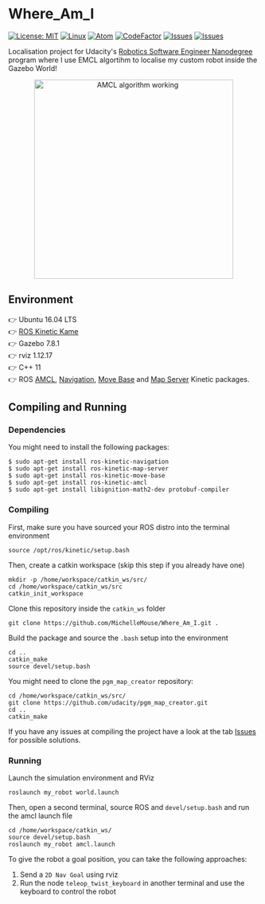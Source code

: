 # Where_Am_I
[![License: MIT](https://img.shields.io/badge/License-MIT-yellow.svg)](https://opensource.org/licenses/MIT) [![Linux](https://svgshare.com/i/Zhy.svg)](https://svgshare.com/i/Zhy.svg) [![Atom](https://badgen.net/badge/icon/atom?icon=atom&label)](https://atom.io) [![CodeFactor](https://www.codefactor.io/repository/github/michellemouse/where_am_i/badge)](https://www.codefactor.io/repository/github/michellemouse/where_am_i) [![Issues](https://badgen.net/github/open-issues/MichelleMouse/Where_Am_I)](https://github.com/MichelleMouse/Where_Am_I/issues) [![Issues](https://badgen.net/github/closed-issues/MichelleMouse/Where_Am_I)](https://github.com/MichelleMouse/Where_Am_I/issues)   

Localisation project for Udacity's [Robotics Software Engineer Nanodegree](https://www.udacity.com/course/robotics-software-engineer--nd209) program where I use EMCL algortihm to localise my custom robot inside the Gazebo World!

<p align="center"><img src="imgs/amcl.gif" width="400" alt="AMCL algorithm working" /></p>

## Environment
👉 Ubuntu 16.04 LTS  
👉 [ROS Kinetic Kame](http://wiki.ros.org/kinetic)  
👉 Gazebo 7.8.1  
👉 rviz 1.12.17  
👉 C++ 11  
👉 ROS [AMCL](http://wiki.ros.org/amcl), [Navigation](http://wiki.ros.org/navigation), [Move Base](http://wiki.ros.org/move_base) and [Map Server](http://wiki.ros.org/map_server) Kinetic packages.

## Compiling and Running
### Dependencies
You might need to install the following packages:  
```
$ sudo apt-get install ros-kinetic-navigation
$ sudo apt-get install ros-kinetic-map-server
$ sudo apt-get install ros-kinetic-move-base
$ sudo apt-get install ros-kinetic-amcl
$ sudo apt-get install libignition-math2-dev protobuf-compiler
```  

### Compiling
First, make sure you have sourced your ROS distro into the terminal environment
```
source /opt/ros/kinetic/setup.bash
```
Then, create a catkin workspace (skip this step if you already have one)
```
mkdir -p /home/workspace/catkin_ws/src/
cd /home/workspace/catkin_ws/src
catkin_init_workspace
```
Clone this repository inside the `catkin_ws` folder
```
git clone https://github.com/MichelleMouse/Where_Am_I.git .
```
Build the package and source the `.bash` setup into the environment
```
cd ..
catkin_make
source devel/setup.bash
```

You might need to clone the `pgm_map_creator` repository:
```
cd /home/workspace/catkin_ws/src/
git clone https://github.com/udacity/pgm_map_creator.git
cd ..
catkin_make
```

If you have any issues at compiling the project have a look at the tab [Issues](https://github.com/MichelleMouse/Where_Am_I/issues) for possible solutions.

### Running
Launch the simulation environment and RViz
```
roslaunch my_robot world.launch
```
Then, open a second terminal, source ROS and `devel/setup.bash` and run the amcl launch file
```
cd /home/workspace/catkin_ws/
source devel/setup.bash
roslaunch my_robot amcl.launch
```
To give the robot a goal position, you can take the following approaches:  
1. Send a `2D Nav Goal` using rviz  
2. Run the node `teleop_twist_keyboard` in another terminal and use the keyboard to control the robot   
